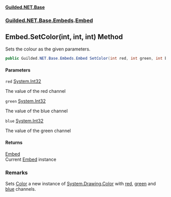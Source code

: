 
#### [Guilded.NET.Base](Guilded_NET_Base 'Guilded.NET.Base')
### [Guilded.NET.Base.Embeds](Guilded_NET_Base#Guilded_NET_Base_Embeds 'Guilded.NET.Base.Embeds').[Embed](Embed 'Guilded.NET.Base.Embeds.Embed')
## Embed.SetColor(int, int, int) Method

Sets the colour as the given parameters.
```csharp
public Guilded.NET.Base.Embeds.Embed SetColor(int red, int green, int blue);
```

#### Parameters

<a name='Guilded_NET_Base_Embeds_Embed_SetColor(int_int_int)_red'></a>
`red` [System.Int32](https://docs.microsoft.com/en-us/dotnet/api/System.Int32 'System.Int32')

The value of the red channel

<a name='Guilded_NET_Base_Embeds_Embed_SetColor(int_int_int)_green'></a>
`green` [System.Int32](https://docs.microsoft.com/en-us/dotnet/api/System.Int32 'System.Int32')

The value of the blue channel

<a name='Guilded_NET_Base_Embeds_Embed_SetColor(int_int_int)_blue'></a>
`blue` [System.Int32](https://docs.microsoft.com/en-us/dotnet/api/System.Int32 'System.Int32')

The value of the green channel


#### Returns
[Embed](Embed 'Guilded.NET.Base.Embeds.Embed')  
Current [Embed](Embed 'Guilded.NET.Base.Embeds.Embed') instance

### Remarks
  
Sets [Color](Embed_Color 'Guilded.NET.Base.Embeds.Embed.Color') a new instance of [System.Drawing.Color](https://docs.microsoft.com/en-us/dotnet/api/System.Drawing.Color 'System.Drawing.Color') with [red](Embed_SetColor(int_int_int)#Guilded_NET_Base_Embeds_Embed_SetColor(int_int_int)_red 'Guilded.NET.Base.Embeds.Embed.SetColor(int, int, int).red'), [green](Embed_SetColor(int_int_int)#Guilded_NET_Base_Embeds_Embed_SetColor(int_int_int)_green 'Guilded.NET.Base.Embeds.Embed.SetColor(int, int, int).green') and [blue](Embed_SetColor(int_int_int)#Guilded_NET_Base_Embeds_Embed_SetColor(int_int_int)_blue 'Guilded.NET.Base.Embeds.Embed.SetColor(int, int, int).blue') channels.